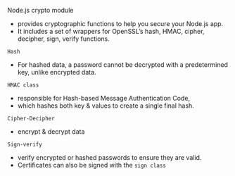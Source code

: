 Node.js crypto module 
- provides cryptographic functions to help you secure your Node.js app. 
- It includes a set of wrappers for OpenSSL’s 
    hash, HMAC, cipher, decipher, sign, verify functions.

`Hash`
- For hashed data, a password cannot be decrypted with a predetermined key, unlike encrypted data. 

`HMAC class` 
- responsible for Hash-based Message Authentication Code, 
- which hashes both key & values to create a single final hash.

`Cipher-Decipher`
- encrypt & decrypt data

`Sign-verify`
- verify encrypted or hashed passwords to ensure they are valid.
- Certificates can also be signed with the `sign class`